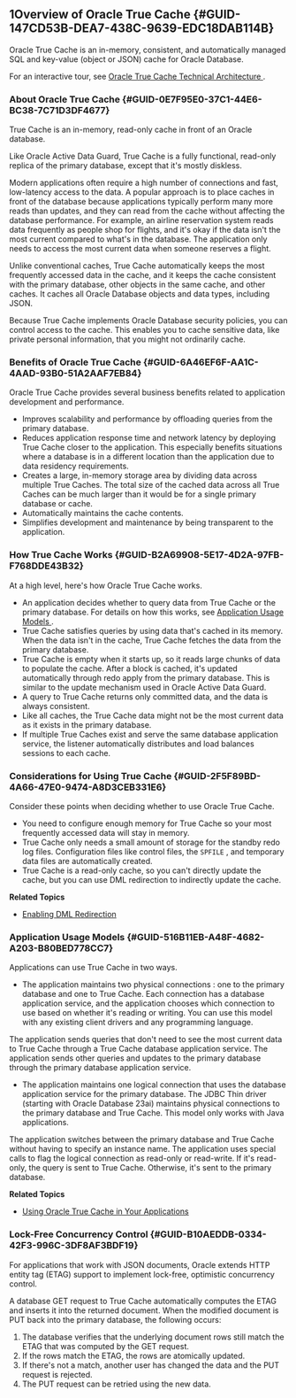 ##  1Overview of Oracle True Cache {#GUID-147CD53B-DEA7-438C-9639-EDC18DAB114B} 

Oracle True Cache is an in-memory, consistent, and automatically managed SQL and key-value (object or JSON) cache for Oracle Database. 

For an interactive tour, see [ Oracle True Cache Technical Architecture ](https://docs.oracle.com/pls/topic/lookup?ctx=en/database/oracle/oracle-database/23&id=TCIAD) . 

###  About Oracle True Cache {#GUID-0E7F95E0-37C1-44E6-BC38-7C71D3DF4677} 

True Cache is an in-memory, read-only cache in front of an Oracle database. 

Like Oracle Active Data Guard, True Cache is a fully functional, read-only replica of the primary database, except that it's mostly diskless. 

Modern applications often require a high number of connections and fast, low-latency access to the data. A popular approach is to place caches in front of the database because applications typically perform many more reads than updates, and they can read from the cache without affecting the database performance. For example, an airline reservation system reads data frequently as people shop for flights, and it's okay if the data isn't the most current compared to what's in the database. The application only needs to access the most current data when someone reserves a flight. 

Unlike conventional caches, True Cache automatically keeps the most frequently accessed data in the cache, and it keeps the cache consistent with the primary database, other objects in the same cache, and other caches. It caches all Oracle Database objects and data types, including JSON. 

Because True Cache implements Oracle Database security policies, you can control access to the cache. This enables you to cache sensitive data, like private personal information, that you might not ordinarily cache. 

###  Benefits of Oracle True Cache {#GUID-6A46EF6F-AA1C-4AAD-93B0-51A2AAF7EB84} 

Oracle True Cache provides several business benefits related to application development and performance. 

  * Improves scalability and performance by offloading queries from the primary database. 
  * Reduces application response time and network latency by deploying True Cache closer to the application. This especially benefits situations where a database is in a different location than the application due to data residency requirements. 
  * Creates a large, in-memory storage area by dividing data across multiple True Caches. The total size of the cached data across all True Caches can be much larger than it would be for a single primary database or cache. 
  * Automatically maintains the cache contents. 
  * Simplifies development and maintenance by being transparent to the application. 



###  How True Cache Works {#GUID-B2A69908-5E17-4D2A-97FB-F768DDE43B32} 

At a high level, here's how Oracle True Cache works. 

  * An application decides whether to query data from True Cache or the primary database. For details on how this works, see [ Application Usage Models ](overview-oracle-true-cache.html#GUID-516B11EB-A48F-4682-A203-B80BED778CC7) . 
  * True Cache satisfies queries by using data that's cached in its memory. When the data isn't in the cache, True Cache fetches the data from the primary database. 
  * True Cache is empty when it starts up, so it reads large chunks of data to populate the cache. After a block is cached, it's updated automatically through redo apply from the primary database. This is similar to the update mechanism used in Oracle Active Data Guard. 
  * A query to True Cache returns only committed data, and the data is always consistent. 
  * Like all caches, the True Cache data might not be the most current data as it exists in the primary database. 
  * If multiple True Caches exist and serve the same database application service, the listener automatically distributes and load balances sessions to each cache. 



###  Considerations for Using True Cache {#GUID-2F5F89BD-4A66-47E0-9474-A8D3CEB331E6} 

Consider these points when deciding whether to use Oracle True Cache. 

  * You need to configure enough memory for True Cache so your most frequently accessed data will stay in memory. 
  * True Cache only needs a small amount of storage for the standby redo log files. Configuration files like control files, the ` SPFILE ` , and temporary data files are automatically created. 
  * True Cache is a read-only cache, so you can't directly update the cache, but you can use DML redirection to indirectly update the cache. 



**Related Topics**

  * [ Enabling DML Redirection ](enabling-dml-redirection.html#GUID-FC9A3203-B55B-4BC2-879D-A7DF2CAD3B2B)



###  Application Usage Models {#GUID-516B11EB-A48F-4682-A203-B80BED778CC7} 

Applications can use True Cache in two ways. 

  * The application maintains  two physical connections  : one to the primary database and one to True Cache. Each connection has a database application service, and the application chooses which connection to use based on whether it's reading or writing. You can use this model with any existing client drivers and any programming language. 

The application sends queries that don't need to see the most current data to True Cache through a True Cache database application service. The application sends other queries and updates to the primary database through the primary database application service. 

  * The application maintains  one logical connection  that uses the database application service for the primary database. The JDBC Thin driver (starting with Oracle Database 23ai) maintains physical connections to the primary database and True Cache. This model only works with Java applications. 

The application switches between the primary database and True Cache without having to specify an instance name. The application uses special calls to flag the logical connection as read-only or read-write. If it's read-only, the query is sent to True Cache. Otherwise, it's sent to the primary database. 




**Related Topics**

  * [ Using Oracle True Cache in Your Applications ](using-oracle-true-cache-your-applications.html#GUID-BEAC6163-E6A8-4FF2-9028-678310F4D5E0)



###  Lock-Free Concurrency Control {#GUID-B10AEDDB-0334-42F3-996C-3DF8AF3BDF19} 

For applications that work with JSON documents, Oracle extends HTTP entity tag (ETAG) support to implement lock-free, optimistic concurrency control. 

A database GET request to True Cache automatically computes the ETAG and inserts it into the returned document. When the modified document is PUT back into the primary database, the following occurs: 

  1. The database verifies that the underlying document rows still match the ETAG that was computed by the GET request. 
  2. If the rows match the ETAG, the rows are atomically updated. 
  3. If there's not a match, another user has changed the data and the PUT request is rejected. 
  4. The PUT request can be retried using the new data. 


